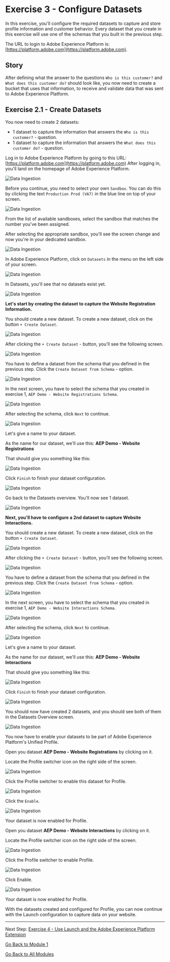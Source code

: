 # Exercise 3 - Configure Datasets

In this exercise, you'll configure the required datasets to capture and store profile information and customer behavior. Every dataset that you create in this exercise will use one of the schemas that you built in the previous step.

The URL to login to Adobe Experience Platform is: [https://platform.adobe.com](https://platform.adobe.com).

## Story

After defining what the answer to the questions ```Who is this customer?``` and ```What does this customer do?``` should look like, you now need to create a bucket that uses that information, to receive and validate data that was sent to Adobe Experience Platform.

## Exercise 2.1 - Create Datasets

You now need to create 2 datasets:

* 1 dataset to capture the information that answers the ```Who is this customer?``` - question.
* 1 dataset to capture the information that answers the ```What does this customer do?``` - question.

Log in to Adobe Experience Platform by going to this URL: [https://platform.adobe.com](https://platform.adobe.com)
After logging in, you'll land on the homepage of Adobe Experience Platform.

![Data Ingestion](./images/home.png)

Before you continue, you need to select your own ``Sandbox``. You can do this by clicking the text ``Production Prod (VA7)`` in the blue line on top of your screen.

![Data Ingestion](./images/sb1.png)

From the list of available sandboxes, select the sandbox that matches the number you've been assigned.

After selecting the appropriate sandbox, you'll see the screen change and now you're in your dedicated sandbox.

![Data Ingestion](./images/sb2.png)

In Adobe Experience Platform, click on ```Datasets``` in the menu on the left side of your screen.

![Data Ingestion](./images/menudatasets.png)

In Datasets, you'll see that no datasets exist yet.

![Data Ingestion](./images/datasets.png)

**Let's start by creating the dataset to capture the Website Registration Information.**

You should create a new dataset. To create a new dataset, click on the button ```+ Create Dataset```.

![Data Ingestion](./images/createdataset.png)

After clicking the ```+ Create Dataset``` - button, you'll see the following screen.

![Data Ingestion](./images/datasetsetup.png)

You have to define a dataset from the schema that you defined in the previous step. Click the ```Create Dataset from Schema``` - option.

![Data Ingestion](./images/datasetfromschema.png)

In the next screen, you have to select the schema that you created in exercise 1, ```AEP Demo - Website Registrations Schema```.

![Data Ingestion](./images/schemaselection.png)

After selecting the schema, click ```Next``` to continue.

![Data Ingestion](./images/next.png)

Let's give a name to your dataset.

As the name for our dataset, we'll use this:
**AEP Demo - Website Registrations**
  
That should give you something like this:

![Data Ingestion](./images/datasetname.png)

Click ```Finish``` to finish your dataset configuration.

![Data Ingestion](./images/finish.png)

Go back to the Datasets overview. You'll now see 1 dataset.

![Data Ingestion](./images/dsoverview1.png)

**Next, you'll have to configure a 2nd dataset to capture Website Interactions.**

You should create a new dataset. To create a new dataset, click on the button ```+ Create Dataset```.

![Data Ingestion](./images/createdataset.png)

After clicking the ```+ Create Dataset``` - button, you'll see the following screen.

![Data Ingestion](./images/datasetsetup.png)

You have to define a dataset from the schema that you defined in the previous step. Click the ```Create Dataset from Schema``` - option.

![Data Ingestion](./images/datasetfromschema.png)

In the next screen, you have to select the schema that you created in exercise 1, ```AEP Demo - Website Interactions Schema```.

![Data Ingestion](./images/schemaselectionee.png)

After selecting the schema, click ```Next``` to continue.

![Data Ingestion](./images/next.png)

Let's give a name to your dataset.

As the name for our dataset, we'll use this:
**AEP Demo - Website Interactions**
  
That should give you something like this:

![Data Ingestion](./images/datasetnameee.png)

Click ```Finish``` to finish your dataset configuration.

![Data Ingestion](./images/finish.png)

You should now have created 2 datasets, and you should see both of them in the Datasets Overview screen.

![Data Ingestion](./images/datasetsoverview.png)

You now have to enable your datasets to be part of Adobe Experience Platform's Unified Profile.

Open you dataset **AEP Demo - Website Registrations** by clicking on it.

Locate the Profile switcher icon on the right side of the screen.

![Data Ingestion](./images/ds1.png)

Click the Profile switcher to enable this dataset for Profile.

![Data Ingestion](./images/ds2.png)

Click the ``Enable``.

![Data Ingestion](./images/ds3.png)

Your dataset is now enabled for Profile.

Open you dataset **AEP Demo - Website Interactions** by clicking on it.

Locate the Profile switcher icon on the right side of the screen.

![Data Ingestion](./images/ds4.png)

Click the Profile switcher to enable Profile.

![Data Ingestion](./images/ds2.png)

Click Enable.

![Data Ingestion](./images/ds5.png)

Your dataset is now enabled for Profile.

With the datasets created and configured for Profile, you can now continue with the Launch configuration to capture data on your website.

---

Next Step: [Exercise 4 - Use Launch and the Adobe Experience Platform Extension](./ex4.md)

[Go Back to Module 1](./README.md)

[Go Back to All Modules](../../README.md)
